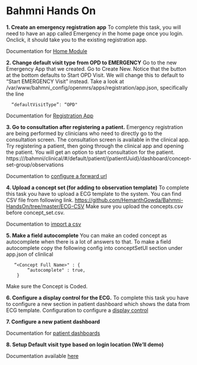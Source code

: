 


Bahmni Hands On
===============

 **1. Create an emergency registration app**
To complete this task, you will need to have an app called Emergency in the home page once you login. Onclick, it should take you to the existing registration app. 

Documentation for [Home Module](https://bahmni.atlassian.net/wiki/display/BAH/Home+Module)

     
 **2. Change default visit type from OPD to EMERGENCY**
 Go to the new Emergency App that we created. Go to Create New. Notice that the button at the bottom defaults to Start OPD Visit. We will change this to default to “Start EMERGENCY Visit” instead. 
Take a look at /var/www/bahmni_config/openmrs/apps/registration/app.json, specifically the line

      “defaultVisitType”: “OPD"

Documentation for [Registration App](https://bahmni.atlassian.net/wiki/display/BAH/Registration+App)


 **3. Go to consultation after registering a patient.**
 Emergency registration are being performed by clinicians who need to directly go to the consultation screen. The consultation screen is available in the clinical app. Try registering a patient, then going through the clinical app and opening the patient. You will get an option to start consultation for the patient. 
 https://<ip>/bahmni/clinical/#/default/patient/{patientUuid}/dashboard/concept-set-group/observations
 
Documentation to [configure a forward url](https://bahmni.atlassian.net/wiki/display/BAH/Registration+Page#RegistrationPage-Registration2ndPage)


 **4. Upload a concept set (for adding to observation template)**
 To complete this task you have to upload a ECG template to the system.
 You can find CSV file from following link.
 https://github.com/HemanthGowda/Bahmni-HandsOn/tree/master/ECG-CSV
 Make sure you upload the concepts.csv before concept_set.csv.

Documentation to [import a csv](https://bahmni.atlassian.net/wiki/display/BAH/Create+a+New+Observation+Form#CreateaNewObservationForm-AddObservationFormstoBahmni)

 
 **5. Make a field autocomplete**
 You can make an coded concept as autocomplete when there is a lot of answers to that.
 To make a field autocomplete copy the following config into conceptSetUI section under app.json of clinlical

       “<Concept Full Name>" : {
			“autocomplete" : true,
       	}
Make sure the Concept is Coded.

 **6. Configure a display control for the ECG.**
 To complete this task you have to configure a new section in patient dashboard which shows the data from ECG template.
 Configuration to configure a [display control](https://bahmni.atlassian.net/wiki/display/BAH/Display+Controls+Configuration#DisplayControlsConfiguration-ObservationControl)
 
**7. Configure a new patient dashboard**

Documentation for [patient dashboards](https://bahmni.atlassian.net/wiki/display/BAH/Configure+Patient+Dashboard)


**8. Setup Default visit type based on login location (We’ll demo)**

Documentation available [here](https://bahmni.atlassian.net/wiki/display/BAH/Configure+Patient+Registration#ConfigurePatientRegistration-4.ConfigureVisits )

